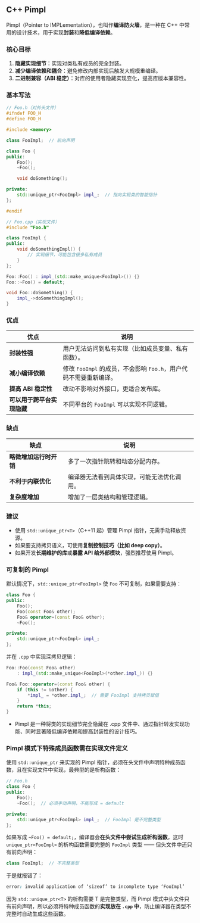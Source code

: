 ## C++ Pimpl

Pimpl（Pointer to IMPLementation），也叫作**编译防火墙**，是一种在 C++ 中常用的设计技术，用于实现**封装**和**降低编译依赖**。

### 核心目标

1. **隐藏实现细节**：实现对类私有成员的完全封装。
2. **减少编译依赖和耦合**：避免修改内部实现后触发大规模重编译。
3. **二进制兼容（ABI 稳定）**：对库的使用者隐藏实现变化，提高库版本兼容性。

### 基本写法

```cpp
// Foo.h（对外头文件）
#ifndef FOO_H
#define FOO_H

#include <memory>

class FooImpl;  // 前向声明

class Foo {
public:
    Foo();
    ~Foo();

    void doSomething();

private:
    std::unique_ptr<FooImpl> impl_;  // 指向实现类的智能指针
};

#endif
```

```cpp
// Foo.cpp（实现文件）
#include "Foo.h"

class FooImpl {
public:
    void doSomethingImpl() {
        // 实现细节，可能包含很多私有成员
    }
};

Foo::Foo() : impl_(std::make_unique<FooImpl>()) {}
Foo::~Foo() = default;

void Foo::doSomething() {
    impl_->doSomethingImpl();
}
```

### 优点

| 优点                       | 说明                                                         |
| -------------------------- | ------------------------------------------------------------ |
| **封装性强**               | 用户无法访问到私有实现（比如成员变量、私有函数）。           |
| **减小编译依赖**           | 修改 `FooImpl` 的成员，不会影响 `Foo.h`，用户代码不需要重新编译。 |
| **提高 ABI 稳定性**        | 改动不影响对外接口，更适合发布库。                           |
| **可以用于跨平台实现隐藏** | 不同平台的 `FooImpl` 可以实现不同逻辑。                      |

### 缺点

| 缺点                   | 说明                                       |
| ---------------------- | ------------------------------------------ |
| **略微增加运行时开销** | 多了一次指针跳转和动态分配内存。           |
| **不利于内联优化**     | 编译器无法看到具体实现，可能无法优化调用。 |
| **复杂度增加**         | 增加了一层类结构和管理逻辑。               |

### 建议

- 使用 `std::unique_ptr<T>`（C++11 起）管理 Pimpl 指针，无需手动释放资源。
- 如果要支持拷贝语义，可使用**复制控制技巧（比如 deep copy）**。
- 如果开发**长期维护的库**或**暴露 API 给外部模块**，强烈推荐使用 Pimpl。

### 可复制的 Pimpl

默认情况下，`std::unique_ptr<FooImpl>` 使 `Foo` 不可复制，如果需要支持：

```cpp
class Foo {
public:
    Foo();
    Foo(const Foo& other);
    Foo& operator=(const Foo& other);
    ~Foo();

private:
    std::unique_ptr<FooImpl> impl_;
};
```

并在 `.cpp` 中实现深拷贝逻辑：

```cpp
Foo::Foo(const Foo& other)
    : impl_(std::make_unique<FooImpl>(*other.impl_)) {}

Foo& Foo::operator=(const Foo& other) {
    if (this != &other) {
        *impl_ = *other.impl_;  // 需要 FooImpl 支持拷贝赋值
    }
    return *this;
}
```

- Pimpl 是一种将类的实现细节完全隐藏在 .cpp 文件中、通过指针转发实现功能、同时显著降低编译依赖和提高封装性的设计技巧。

### Pimpl 模式下特殊成员函数需在实现文件定义

使用 `std::unique_ptr` 来实现的 Pimpl 指针，必须在头文件中声明特种成员函数，且在实现文件中实现，最典型的是析构函数：

```cpp
// Foo.h
class Foo {
public:
    Foo();
    ~Foo();  // 必须手动声明，不能写成 = default

private:
    std::unique_ptr<FooImpl> impl_;  // FooImpl 是不完整类型
};
```

如果写成 `~Foo() = default;`，编译器会**在头文件中尝试生成析构函数**，这时 `unique_ptr<FooImpl>` 的析构函数需要完整的 `FooImpl` 类型 —— 但头文件中还只有前向声明：

```cpp
class FooImpl;  // 不完整类型
```

于是就报错了：

```css
error: invalid application of ‘sizeof’ to incomplete type ‘FooImpl’
```

因为 `std::unique_ptr<T>` 的析构需要 T 是完整类型，而 Pimpl 模式中头文件只有前向声明，所以必须将特种成员函数的**实现放在 `.cpp` 中**，防止编译器在类型不完整时自动生成这些函数。